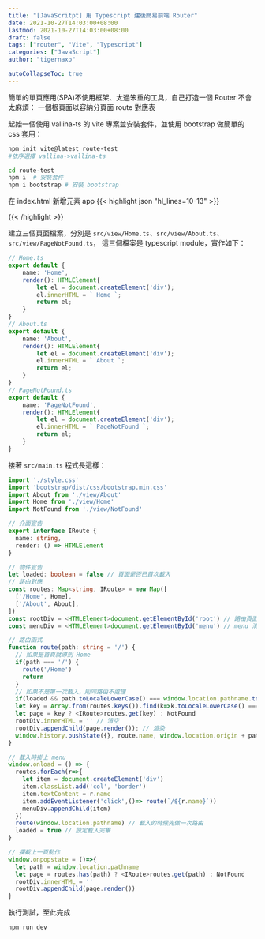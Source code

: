 ```yaml
---
title: "[JavaScritpt] 用 Typescript 建後簡易前端 Router"
date: 2021-10-27T14:03:00+08:00
lastmod: 2021-10-27T14:03:00+08:00
draft: false
tags: ["router", "Vite", "Typescript"]
categories: ["JavaScript"]
author: "tigernaxo"

autoCollapseToc: true
---
```

簡單的單頁應用(SPA)不使用框架、太過笨重的工具，自己打造一個 Router 不會太麻煩：
一個根頁面以容納分頁面
route 對應表

起始一個使用 vallina-ts 的 vite 專案並安裝套件，並使用 bootstrap 做簡單的 css 套用：
```bash
npm init vite@latest route-test
#依序選擇 vallina->vallina-ts

cd route-test 
npm i  # 安裝套件
npm i bootstrap # 安裝 bootstrap
```
在 index.html 新增元素 app
{{< highlight json "hl_lines=10-13" >}}
<!DOCTYPE html>
<html lang="en">
  <head>
    <meta charset="UTF-8" />
    <link rel="icon" type="image/svg+xml" href="favicon.svg" />
    <meta name="viewport" content="width=device-width, initial-scale=1.0" />
    <title>Vite App</title>
  </head>
  <body>
    <div id="app" class="container-fluid">
      <div id="menu" class="row g-0"></div>
      <div id="root" class="row g-0"></div>
    </div>
    <script type="module" src="/src/main.ts"></script>
  </body>
</html>
{{< /highlight >}}

建立三個頁面檔案，分別是 `src/view/Home.ts`、`src/view/About.ts`、`src/view/PageNotFound.ts`，
這三個檔案是 typescript module，實作如下：
```typescript
// Home.ts
export default {
	name: 'Home',
	render(): HTMLElement{
		let el = document.createElement('div');
		el.innerHTML = ` Home `;
		return el;
	}
}
// About.ts
export default {
	name: 'About',
	render(): HTMLElement{
		let el = document.createElement('div');
		el.innerHTML = ` About `;
		return el;
	}
}
// PageNotFound.ts
export default {
	name: 'PageNotFound',
	render(): HTMLElement{
		let el = document.createElement('div');
		el.innerHTML = ` PageNotFound `;
		return el;
	}
}
```

接著 `src/main.ts` 程式長這樣：
```typescript
import './style.css'
import 'bootstrap/dist/css/bootstrap.min.css'
import About from './view/About'
import Home from './view/Home'
import NotFound from './view/NotFound'

// 介面宣告
export interface IRoute {
  name: string,
  render: () => HTMLElement
}

// 物件宣告
let loaded: boolean = false // 頁面是否已首次載入
// 路由對應
const routes: Map<string, IRoute> = new Map([
  ['/Home', Home],
  ['/About', About],
])
const rootDiv = <HTMLElement>document.getElementById('root') // 路由頁面所在的節點
const menuDiv = <HTMLElement>document.getElementById('menu') // menu 清單所在的節點

// 路由函式
function route(path: string = '/') {
  // 如果是首頁就導到 Home
  if(path === '/') {
    route('/Home')
    return 
  }
  // 如果不是第一次載入，則同路由不處理
  if(loaded && path.toLocaleLowerCase() === window.location.pathname.toLocaleLowerCase()) return
  let key = Array.from(routes.keys()).find(k=>k.toLocaleLowerCase() === path.toLocaleLowerCase())
  let page = key ? <IRoute>routes.get(key) : NotFound
  rootDiv.innerHTML = '' // 清空
  rootDiv.appendChild(page.render()); // 渲染
  window.history.pushState({}, route.name, window.location.origin + path)
}

// 載入時掛上 menu
window.onload = () => {
  routes.forEach(r=>{
    let item = document.createElement('div')
    item.classList.add('col', 'border')
    item.textContent = r.name
    item.addEventListener('click',()=> route(`/${r.name}`))
    menuDiv.appendChild(item)
  })
  route(window.location.pathname) // 載入的時候先做一次路由
  loaded = true // 設定載入完畢
}

// 攔截上一頁動作
window.onpopstate = ()=>{
  let path = window.location.pathname
  let page = routes.has(path) ? <IRoute>routes.get(path) : NotFound
  rootDiv.innerHTML = ''
  rootDiv.appendChild(page.render())
}
```

執行測試，至此完成
```bash
npm run dev
```